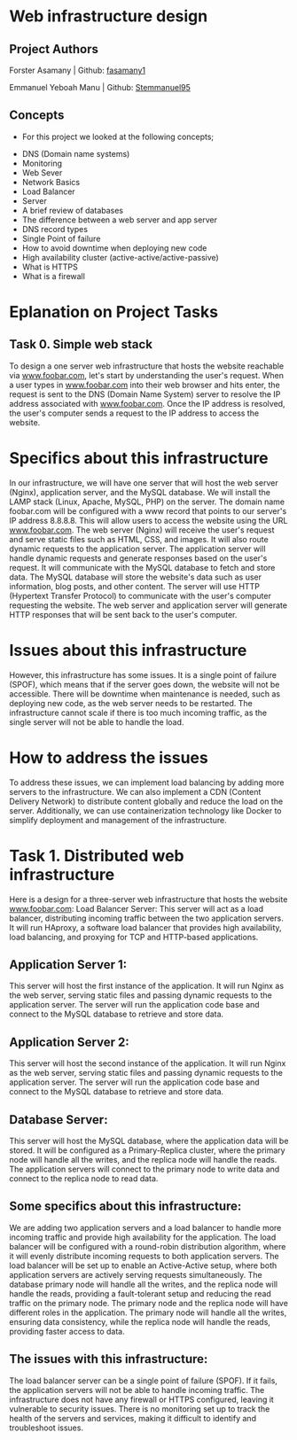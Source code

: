# Web infrastructure design

## Project Authors

Forster Asamany | Github: [fasamany1](https://github.com/fasamany1) 

Emmanuel Yeboah Manu | Github: [Stemmanuel95](https://github.com/stemmanuel95)

## Concepts
* For this project we looked at the following concepts;
- DNS (Domain name systems)
- Monitoring
- Web Sever
- Network Basics
- Load Balancer
- Server
- A brief review of databases
- The difference between a web server and app server
- DNS record types
- Single Point of failure
- How to avoid downtime when deploying new code
- High availability cluster (active-active/active-passive)
- What is HTTPS
- What is a firewall

# Eplanation on Project Tasks
## Task 0. Simple web stack
To design a one server web infrastructure that hosts the website reachable via www.foobar.com, let's start by understanding the user's request. When a user types in www.foobar.com into their web browser and hits enter, the request is sent to the DNS (Domain Name System) server to resolve the IP address associated with www.foobar.com. Once the IP address is resolved, the user's computer sends a request to the IP address to access the website.
# Specifics about this infrastructure
In our infrastructure, we will have one server that will host the web server (Nginx), application server, and the MySQL database. We will install the LAMP stack (Linux, Apache, MySQL, PHP) on the server.
The domain name foobar.com will be configured with a www record that points to our server's IP address 8.8.8.8. This will allow users to access the website using the URL www.foobar.com.
The web server (Nginx) will receive the user's request and serve static files such as HTML, CSS, and images. It will also route dynamic requests to the application server. The application server will handle dynamic requests and generate responses based on the user's request. It will communicate with the MySQL database to fetch and store data.
The MySQL database will store the website's data such as user information, blog posts, and other content.
The server will use HTTP (Hypertext Transfer Protocol) to communicate with the user's computer requesting the website. The web server and application server will generate HTTP responses that will be sent back to the user's computer.

# Issues about this infrastructure
However, this infrastructure has some issues. It is a single point of failure (SPOF), which means that if the server goes down, the website will not be accessible. There will be downtime when maintenance is needed, such as deploying new code, as the web server needs to be restarted. The infrastructure cannot scale if there is too much incoming traffic, as the single server will not be able to handle the load.

# How to address the issues
To address these issues, we can implement load balancing by adding more servers to the infrastructure. We can also implement a CDN (Content Delivery Network) to distribute content globally and reduce the load on the server. Additionally, we can use containerization technology like Docker to simplify deployment and management of the infrastructure.


# Task 1. Distributed web infrastructure
Here is a design for a three-server web infrastructure that hosts the website www.foobar.com:
Load Balancer Server:
This server will act as a load balancer, distributing incoming traffic between the two application servers.
It will run HAproxy, a software load balancer that provides high availability, load balancing, and proxying for TCP and HTTP-based applications.

## Application Server 1:
This server will host the first instance of the application.
It will run Nginx as the web server, serving static files and passing dynamic requests to the application server.
The server will run the application code base and connect to the MySQL database to retrieve and store data.

## Application Server 2:
This server will host the second instance of the application.
It will run Nginx as the web server, serving static files and passing dynamic requests to the application server.
The server will run the application code base and connect to the MySQL database to retrieve and store data.

## Database Server:
This server will host the MySQL database, where the application data will be stored.
It will be configured as a Primary-Replica cluster, where the primary node will handle all the writes, and the replica node will handle the reads.
The application servers will connect to the primary node to write data and connect to the replica node to read data.

## Some specifics about this infrastructure:
We are adding two application servers and a load balancer to handle more incoming traffic and provide high availability for the application.
The load balancer will be configured with a round-robin distribution algorithm, where it will evenly distribute incoming requests to both application servers.
The load balancer will be set up to enable an Active-Active setup, where both application servers are actively serving requests simultaneously.
The database primary node will handle all the writes, and the replica node will handle the reads, providing a fault-tolerant setup and reducing the read traffic on the primary node.
The primary node and the replica node will have different roles in the application. The primary node will handle all the writes, ensuring data consistency, while the replica node will handle the reads, providing faster access to data.

## The issues with this infrastructure:
The load balancer server can be a single point of failure (SPOF). If it fails, the application servers will not be able to handle incoming traffic.
The infrastructure does not have any firewall or HTTPS configured, leaving it vulnerable to security issues.
There is no monitoring set up to track the health of the servers and services, making it difficult to identify and troubleshoot issues.


